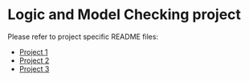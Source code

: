 # Logic and Model Checking project

Please refer to project specific README files:

- [Project 1](./proj-1/README.md)
- [Project 2](./proj-2/README.md)
- [Project 3](./proj-3/README.md)
